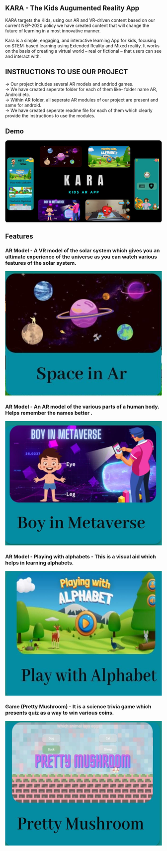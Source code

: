  
## KARA - The Kids Augumented Reality App
 

KARA targets the Kids, using our AR and VR-driven content based on our current NEP-2020 policy we have created content that will change the future of learning in a most innovative manner.

Kara is a simple, engaging, and interactive learning App for kids, focusing on STEM-based learning using Extended Reality and Mixed reality. It works on the basis of creating a virtual world – real or fictional – that users can see and interact with.
## INSTRUCTIONS TO USE OUR PROJECT
-> Our project includes several AR models and andriod games.</br>
-> We have created seperate folder for each of them like- folder name AR, Android etc.</br>
-> Within AR folder, all seperate AR modules of our project are present and same for android.</br>
-> We have created seperate readme file for each of them which clearly provide the instructions to use the modules.</br>
## Demo

![](poster.jpeg)

## Features
### AR Model - A VR model of the solar system which gives you an ultimate experience of the universe as you can watch various features of the solar system.

<img src ="SolarSystem.jpeg" width ="700" height = "400">

### AR Model - An AR model of the various parts of a human body. Helps remember the names better .

<img src="bodyParts.jpeg" width="700" height="400">

### AR Model - Playing with alphabets - This is a visual aid which helps in learning alphabets.

<img src = "Alphabets.jpeg" width = "700" height = "400">

### Game (Pretty Mushroom) - It is a science trivia game which presents quiz as a way to win various coins.

<img src = "PrettyMushroom.jpeg" width = "700" height = "400">
